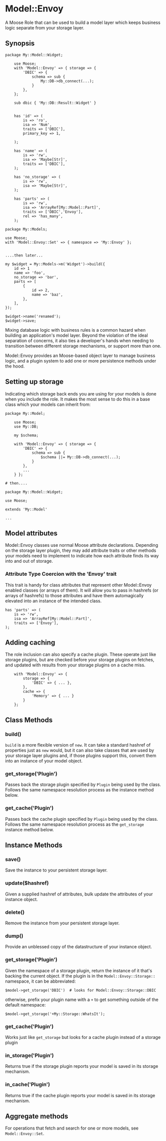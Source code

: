 # Model::Envoy

A Moose Role that can be used to build a model layer which keeps business logic separate from your storage layer.

## Synopsis

    package My::Model::Widget;

        use Moose;
        with 'Model::Envoy' => { storage => {
            'DBIC' => {
                schema => sub {
                    My::DB->db_connect(...);
                }
            },
        };

        sub dbic { 'My::DB::Result::Widget' }


        has 'id' => (
            is => 'ro',
            isa => 'Num',
            traits => ['DBIC'],
            primary_key => 1,

        );

        has 'name' => (
            is => 'rw',
            isa => 'Maybe[Str]',
            traits => ['DBIC'],
        );

        has 'no_storage' => (
            is => 'rw',
            isa => 'Maybe[Str]',
        );

        has 'parts' => (
            is => 'rw',
            isa => 'ArrayRef[My::Model::Part]',
            traits => ['DBIC','Envoy'],
            rel => 'has_many',
        );

    package My::Models;

    use Moose;
    with 'Model::Envoy::Set' => { namespace => 'My::Envoy' };


    ....then later...

    my $widget = My::Models->m('Widget')->build({
        id => 1
        name => 'foo',
        no_storage => 'bar',
        parts => [
            {
                id => 2,
                name => 'baz',
            },
        ],
    });

    $widget->name('renamed');
    $widget->save;

Mixing database logic with business rules is a common hazard when building an application's model layer. Beyond
the violation of the ideal separation of concerns, it also ties a developer's hands when needing to transition
between different storage mechanisms, or support more than one.

Model::Envoy provides an Moose-based object layer to manage business logic, and a plugin system to add one or more
persistence methods under the hood.

## Setting up storage

Indicating which storage back ends you are using for your models is done when you include the role. It makes the most sense to
do this in a base class which your models can inherit from:

    package My::Model;

        use Moose;
        use My::DB;

        my $schema;

        with 'Model::Envoy' => { storage => {
            'DBIC' => {
                schema => sub {
                    $schema ||= My::DB->db_connect(...);
                }
            },
            ...
        } };
    
    # then....

    package My::Model::Widget;

    use Moose;

    extends 'My::Model'

    ...

## Model attributes

Model::Envoy classes use normal Moose attribute declarations. Depending on the storage layer plugin, they may add attribute traits or other methods
your models need to implement to indicate how each attribute finds its way into and out of storage.

### Attribute Type Coercion with the 'Envoy' trait

This trait is handy for class attributes that represent other Model::Envoy
enabled classes (or arrays of them).  It will allow you to pass in hashrefs
(or arrays of hashrefs) to those attributes and have them automagically elevated
into an instance of the intended class.

    has 'parts' => (
        is => 'rw',
        isa => 'ArrayRef[My::Model::Part]',
        traits => ['Envoy'],
    );

## Adding caching

The role inclusion can also specify a cache plugin. These operate just like storage plugins, but are checked before your storage plugins on fetches,
and updated with results from your storage plugins on a cache miss.

        with 'Model::Envoy' => {
            storage => {
                'DBIC' => { ... },
            },
            cache => {
                'Memory' => { ... }
            }
        };

## Class Methods

### build()

`build` is a more flexible version of `new`.  It can take a standard hashref of properties just as `new` would, but it can also take
classes that are used by your storage layer plugins and, if those plugins support this, convert them into an instance of your model object.

### get\_storage('Plugin')

Passes back the storage plugin specified by `Plugin` being used by the class. Follows the same namespace resolution
process as the instance method below.

### get\_cache('Plugin')

Passes back the cache plugin specified by `Plugin` being used by the class. Follows the same namespace resolution
process as the `get_storage` instance method below.

## Instance Methods

### save()

Save the instance to your persistent storage layer.

### update($hashref)

Given a supplied hashref of attributes, bulk update the attributes of your instance object.

### delete()

Remove the instance from your persistent storage layer.

### dump()

Provide an unblessed copy of the datastructure of your instance object.

### get\_storage('Plugin')

Given the namespace of a storage plugin, return the instance of it that's backing the current object.  If the plugin is in the
`Model::Envoy::Storage::` namespace, it can be abbreviated:

    $model->get_storage('DBIC')  # looks for Model::Envoy::Storage::DBIC

otherwise, prefix your plugin name with a `+` to get something outside of the default namespace:

    $model->get_storage('+My::Storage::WhatsIt');

### get\_cache('Plugin')

Works just like `get_storage` but looks for a cache plugin instead of a storage plugin

### in\_storage('Plugin')

Returns true if the storage plugin reports your model is saved in its storage mechanism.

### in\_cache('Plugin')

Returns true if the cache plugin reports your model is saved in its storage mechanism.

## Aggregate methods

For operations that fetch and search for one or more models, see `Model::Envoy::Set`.
